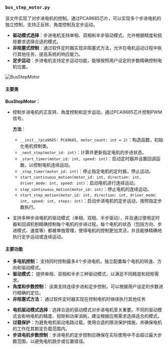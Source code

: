 ### `bus_step_motor.py`
该文件实现了对步进电机的控制。通过PCA9685芯片，可以实现多个步进电机的独立控制，支持正反转、角度控制及定步运动。

- **驱动模式选择**：步进电机支持单相、双相和半步驱动模式，允许根据精度和扭矩要求选择合适的模式。
- **非阻塞式控制**：通过软件定时器实现非阻塞式方法，允许在电机运动过程中执行其他任务，提高系统的响应能力。
- **定步运动**：步进电机支持定步运动功能，能够按照用户设定的步数精确控制电机位置。

![BusStepMotor](../../image/BusStepMotor.png)

#### 主要类
**BusStepMotor**：
- 控制步进电机的正反转、角度控制和定步运动。通过PCA9685芯片控制PWM信号。

  **方法**：
  - `__init__(pca9685: PCA9685, motor_count: int = 2)`：构造函数，初始化电机控制类。
  - `_next_step(motor_id: int)`：计算并更新指定电机的步进状态。
  - `_start_timer(motor_id: int, speed: int)`：启动定时器并设置回调函数，以控制电机连续运动。
  - `_stop_timer(motor_id: int)`：停止指定电机的定时器，停止运动。
  - `start_continuous_motion(motor_id: int, direction: int, driver_mode: int, speed: int)`：启动电机进行连续运动。
  - `stop_continuous_motion(motor_id: int)`：停止电机的连续运动。
  - `start_step_motion(motor_id: int, direction: int, driver_mode: int, speed: int, steps: int)`：启动步进电机的定步运动，按照指定步数执行。

- 支持多种步进电机的驱动模式（单相、双相、半步驱动），并且通过使用定时器和回调机制精确控制每个电机的步进过程。每个电机的状态（包括方向、步进模式、速度等）都被单独管理，使得电机的控制更加灵活，并且能够精确地执行定步运动或连续运动。

#### 主要功能
* **多电机控制：** 支持同时控制最多4个步进电机，独立配置每个电机的转速、方向和驱动模式。
* **驱动模式：** 提供单相、双相和半步三种驱动模式，以满足不同精度和扭矩需求。
* **角度和步数控制：** 该类支持连续步进和定步控制，可以根据用户设定的步数进行精确的定位。
* **非阻塞式方法：** 通过软件定时器实现在控制电机时继续执行其他任务

- **电机驱动模式选择**：选择合适的驱动模式对步进电机至关重要。不同的驱动模式会影响电机的精度、扭矩和功率消耗，建议根据应用需求选择适合的模式。
- **过载保护**：为避免电机驱动电路过载，使用合适的限流保护措施，并确保电机的工作在其额定负载范围内。
- **步进电机步数控制**：步进电机的定步控制应确保在实际使用中不会超过最大步数范围，以避免电机跳步或位置错误。